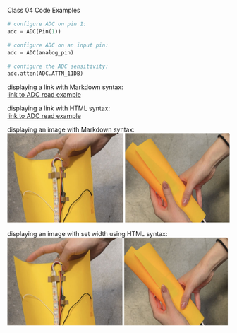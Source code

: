 Class 04 Code Examples
```python
# configure ADC on pin 1:
adc = ADC(Pin(1))
```

```python
# configure ADC on an input pin:
adc = ADC(analog_pin)
```

```python
# configure the ADC sensitivity:
adc.atten(ADC.ATTN_11DB)
```

displaying a link with Markdown syntax:  
[link to ADC read example](c04_adc_read.py)  

displaying a link with HTML syntax:  
<a href="c04_adc_read.py">link to ADC read example</a>  
  
displaying an image with Markdown syntax:  
![image description](../assignment03/a03_splash.jpg)
  
displaying an image with set width using HTML syntax:  
<img src="../assignment03/a03_splash.jpg" width="500">


